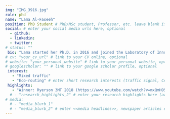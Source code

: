 ```yaml
---
img: "IMG_3916.jpg"
role: phd
name: "Lama Al-Faseeh"
position: PhD Student # PhD/MSc student, Professor, etc. leave blank if not applicable
social: # enter your social media urls here, optional
  - github:
  - linkedin:
  - twitter:
# status: ""
 bio: "Lama started her Ph.D. in 2016 and joined the Laboratory of Innovations in Transportation (LiTrans) at Ryerson University in 2017. Lama is supervised by Dr. Bilal Farooq and her research investigates the impact of employing intelligent vehicles in a distributed routing environment. Lama utilizes the intelligent transportation systems (ITS) to mitigate the undesired effect on the environment and health. Lama earned her Bachelor Degree in Civil Engineering in 2006 and Master Degree in Construction Project Management in 2011 from Damascus University." # enter your short bio here (markdown format compatible)
# cv: "your_cv_url" # link to your CV online, optional
# website: "your_personal_website" # link to your personal website, optional
# googlescholar: "" # link to your google scholar profile, optional
 interest:
   - "Mixed traffic"
   - "Eco-routing" # enter short research interests (traffic signal, CAV, etc.), optional
 highlights:
   - "Winner: Ryerson 3MT 2018 (https://www.youtube.com/watch?v=mxQmHO5VSC4)"
  # - "research_highlights_2" # enter your research highlights here (awards, achievements, etc.), optional
# media:
  # - "media_blurb_1"
  # - "media_blurb_2" # enter <<media headlines>>, newspaper articles etc...
---
```

